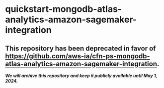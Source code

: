 # quickstart-mongodb-atlas-analytics-amazon-sagemaker-integration 
## This repository has been deprecated in favor of https://github.com/aws-ia/cfn-ps-mongodb-atlas-analytics-amazon-sagemaker-integration. 
***We will archive this repository and keep it publicly available until May 1, 2024.***
